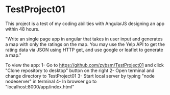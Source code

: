 # TestProject01

This project is a test of my coding abilities with AngularJS designing an app within 48 hours.

"Write an single page app in angular that takes in user input and generates a map with only the ratings on the map. You may use the Yelp API to get the rating data via JSON using HTTP get, and use google or leaflet to generate a map."


To view the app:
1- Go to https://github.com/zvbsm/TestProject01 and click "Clone repository to desktop" button on the right
2- Open terminal and change directory to TestProject01
3- Start local server by typing "node nodeserver" in terminal
4- In browser go to "localhost:8000/app/index.html"
